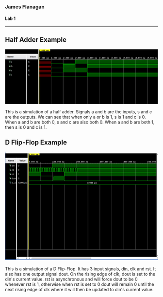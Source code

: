 ### James Flanagan
#### Lab 1
---
Half Adder Example
---
![](./HalfAdderExample.png)

This is a simulation of a half adder. Signals a and b are the inputs, s and c are the outputs. We can see that when only a or b is 1, s is 1 and c is 0. When a and b are both 0, s and c are also both 0. When a and b are both 1, then s is 0 and c is 1.

D Flip-Flop Example
---
![](./dffExample.png)

This is a simulation of a D Flip-Flop. It has 3 input signals, din, clk and rst. It also has one output signal dout. On the rising edge of clk, dout is set to the din's current value. rst is asynchronous and will force dout to be 0 whenever rst is 1, otherwise when rst is set to 0 dout will remain 0 until the next rising edge of clk where it will then be updated to din's current value.

